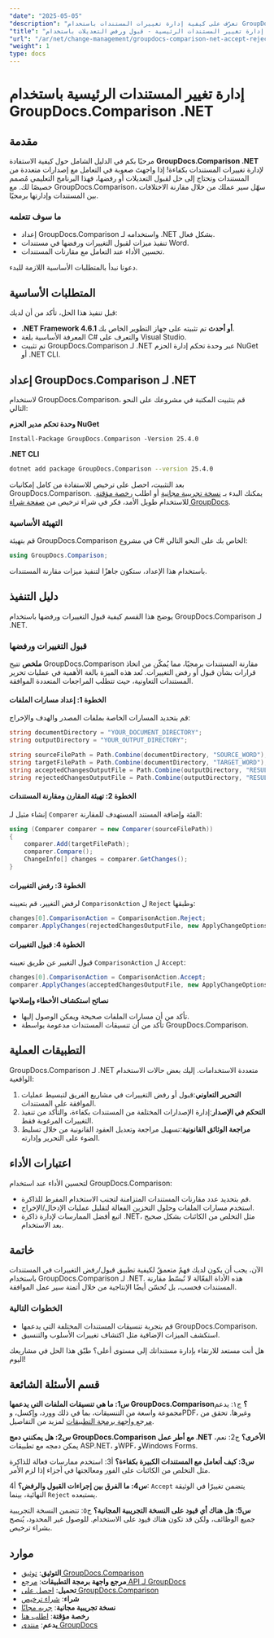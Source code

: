 ```yaml
---
"date": "2025-05-05"
"description": "تعرّف على كيفية إدارة تغييرات المستندات باستخدام GroupDocs.Comparison لـ .NET. بسّط سير عملك من خلال مقارنة التعديلات أو قبولها أو رفضها برمجيًا في مستندات Word."
"title": "إدارة تغيير المستندات الرئيسية - قبول ورفض التعديلات باستخدام GroupDocs.Comparison .NET"
"url": "/ar/net/change-management/groupdocs-comparison-net-accept-reject-changes/"
"weight": 1
type: docs
---
```

# إدارة تغيير المستندات الرئيسية باستخدام GroupDocs.Comparison .NET

## مقدمة

مرحبًا بكم في الدليل الشامل حول كيفية الاستفادة **GroupDocs.Comparison .NET** لإدارة تغييرات المستندات بكفاءة! إذا واجهتَ صعوبة في التعامل مع إصدارات متعددة من المستندات وتحتاج إلى حل لقبول التعديلات أو رفضها، فهذا البرنامج التعليمي مُصمم خصيصًا لك. مع GroupDocs.Comparison، سهّل سير عملك من خلال مقارنة الاختلافات بين المستندات وإدارتها برمجيًا.

### ما سوف تتعلمه
- إعداد GroupDocs.Comparison واستخدامه لـ .NET بشكل فعال.
- تنفيذ ميزات لقبول التغييرات ورفضها في مستندات Word.
- تحسين الأداء عند التعامل مع مقارنات المستندات.

دعونا نبدأ بالمتطلبات الأساسية اللازمة للبدء.

## المتطلبات الأساسية
قبل تنفيذ هذا الحل، تأكد من أن لديك:

- **.NET Framework 4.6.1 أو أحدث** تم تثبيته على جهاز التطوير الخاص بك.
- المعرفة الأساسية بلغة C# والتعرف على Visual Studio.
- تم تثبيت GroupDocs.Comparison لـ .NET عبر وحدة تحكم إدارة الحزم NuGet أو .NET CLI.

## إعداد GroupDocs.Comparison لـ .NET

لاستخدام GroupDocs.Comparison، قم بتثبيت المكتبة في مشروعك على النحو التالي:

**وحدة تحكم مدير الحزم NuGet**
```
Install-Package GroupDocs.Comparison -Version 25.4.0
```

**\.NET CLI**
```bash
dotnet add package GroupDocs.Comparison --version 25.4.0
```

بعد التثبيت، احصل على ترخيص للاستفادة من كامل إمكانيات GroupDocs.Comparison. يمكنك البدء بـ [نسخة تجريبية مجانية](https://releases.groupdocs.com/comparison/net/) أو اطلب [رخصة مؤقتة](https://purchase.groupdocs.com/temporary-license/). للاستخدام طويل الأمد، فكر في شراء ترخيص من [صفحة شراء GroupDocs](https://purchase.groupdocs.com/buy).

### التهيئة الأساسية

قم بتهيئة GroupDocs.Comparison في مشروع C# الخاص بك على النحو التالي:

```csharp
using GroupDocs.Comparison;
```

باستخدام هذا الإعداد، ستكون جاهزًا لتنفيذ ميزات مقارنة المستندات.

## دليل التنفيذ
يوضح هذا القسم كيفية قبول التغييرات ورفضها باستخدام GroupDocs.Comparison لـ .NET.

### قبول التغييرات ورفضها

**ملخص**
تتيح GroupDocs.Comparison مقارنة المستندات برمجيًا، مما يُمكّن من اتخاذ قرارات بشأن قبول أو رفض التغييرات. تُعد هذه الميزة بالغة الأهمية في عمليات تحرير المستندات التعاونية، حيث تتطلب المراجعات المتعددة الموافقة.

#### الخطوة 1: إعداد مسارات الملفات
قم بتحديد المسارات الخاصة بملفات المصدر والهدف والإخراج:

```csharp
string documentDirectory = "YOUR_DOCUMENT_DIRECTORY";
string outputDirectory = "YOUR_OUTPUT_DIRECTORY";

string sourceFilePath = Path.Combine(documentDirectory, "SOURCE_WORD");
string targetFilePath = Path.Combine(documentDirectory, "TARGET_WORD");
string acceptedChangesOutputFile = Path.Combine(outputDirectory, "RESULT_WITH_ACCEPTED_CHANGE_WORD");
string rejectedChangesOutputFile = Path.Combine(outputDirectory, "RESULT_WITH_REJECTED_CHANGE_WORD");
```

#### الخطوة 2: تهيئة المقارن ومقارنة المستندات
إنشاء مثيل لـ `Comparer` الفئة وإضافة المستند المستهدف للمقارنة:

```csharp
using (Comparer comparer = new Comparer(sourceFilePath))
{
    comparer.Add(targetFilePath);
    comparer.Compare();
    ChangeInfo[] changes = comparer.GetChanges();
}
```

#### الخطوة 3: رفض التغييرات
لرفض التغيير، قم بتعيينه `ComparisonAction` ل `Reject` وطبقها:

```csharp
changes[0].ComparisonAction = ComparisonAction.Reject;
comparer.ApplyChanges(rejectedChangesOutputFile, new ApplyChangeOptions { Changes = changes, SaveOriginalState = true });
```

#### الخطوة 4: قبول التغييرات
قبول التغيير عن طريق تعيينه `ComparisonAction` ل `Accept`:

```csharp
changes[0].ComparisonAction = ComparisonAction.Accept;
comparer.ApplyChanges(acceptedChangesOutputFile, new ApplyChangeOptions { Changes = changes });
```

**نصائح استكشاف الأخطاء وإصلاحها**
- تأكد من أن مسارات الملفات صحيحة ويمكن الوصول إليها.
- تأكد من أن تنسيقات المستندات مدعومة بواسطة GroupDocs.Comparison.

## التطبيقات العملية
GroupDocs.Comparison لـ .NET متعددة الاستخدامات. إليك بعض حالات الاستخدام الواقعية:

1. **التحرير التعاوني**:قبول أو رفض التغييرات في مشاريع الفريق لتبسيط عمليات الموافقة على المستندات.
2. **التحكم في الإصدار**:إدارة الإصدارات المختلفة من المستندات بكفاءة، والتأكد من تنفيذ التغييرات المرغوبة فقط.
3. **مراجعة الوثائق القانونية**:تسهيل مراجعة وتعديل العقود القانونية من خلال تسليط الضوء على التحرير وإدارته.

## اعتبارات الأداء
لتحسين الأداء عند استخدام GroupDocs.Comparison:
- قم بتحديد عدد مقارنات المستندات المتزامنة لتجنب الاستخدام المفرط للذاكرة.
- استخدم مسارات الملفات وحلول التخزين الفعالة لتقليل عمليات الإدخال/الإخراج.
- اتبع أفضل الممارسات لإدارة ذاكرة .NET، مثل التخلص من الكائنات بشكل صحيح بعد الاستخدام.

## خاتمة
الآن، يجب أن يكون لديك فهمٌ متعمقٌ لكيفية تطبيق قبول/رفض التغييرات في المستندات باستخدام GroupDocs.Comparison لـ .NET. هذه الأداة الفعّالة لا تُبسّط مقارنة المستندات فحسب، بل تُحسّن أيضًا الإنتاجية من خلال أتمتة سير عمل الموافقة.

### الخطوات التالية
- قم بتجربة تنسيقات المستندات المختلفة التي يدعمها GroupDocs.Comparison.
- استكشف الميزات الإضافية مثل اكتشاف تغييرات الأسلوب والتنسيق.

هل أنت مستعد للارتقاء بإدارة مستنداتك إلى مستوى أعلى؟ طبّق هذا الحل في مشاريعك اليوم!

## قسم الأسئلة الشائعة
**س1: ما هي تنسيقات الملفات التي يدعمها GroupDocs.Comparison؟**
ج١: يدعم مجموعة واسعة من التنسيقات، بما في ذلك وورد، وإكسل، وPDF، وغيرها. تحقق من [مرجع واجهة برمجة التطبيقات](https://reference.groupdocs.com/comparison/net/) لمزيد من التفاصيل.

**س2: هل يمكنني دمج GroupDocs.Comparison مع أطر عمل .NET الأخرى؟**
ج2: نعم، يمكن دمجه مع تطبيقات ASP.NET، وWPF، وWindows Forms.

**س3: كيف أتعامل مع المستندات الكبيرة بكفاءة؟**
أ3: استخدم ممارسات فعالة للذاكرة مثل التخلص من الكائنات على الفور ومعالجتها في أجزاء إذا لزم الأمر.

**س4: ما الفرق بين إجراءات القبول والرفض؟**
أ4: `Accept` يتضمن تغييرًا في الوثيقة النهائية، بينما `Reject` يستبعده.

**س5: هل هناك أي قيود على النسخة التجريبية المجانية؟**
ج٥: تتضمن النسخة التجريبية جميع الوظائف، ولكن قد تكون هناك قيود على الاستخدام. للوصول غير المحدود، يُنصح بشراء ترخيص.

## موارد
- **التوثيق**: [توثيق GroupDocs.Comparison](https://docs.groupdocs.com/comparison/net/)
- **مرجع واجهة برمجة التطبيقات**: [مرجع API لـ GroupDocs](https://reference.groupdocs.com/comparison/net/)
- **تحميل**: [احصل على GroupDocs.Comparison](https://releases.groupdocs.com/comparison/net/)
- **شراء**: [شراء ترخيص](https://purchase.groupdocs.com/buy)
- **نسخة تجريبية مجانية**: [جربه مجانًا](https://releases.groupdocs.com/comparison/net/)
- **رخصة مؤقتة**: [اطلب هنا](https://purchase.groupdocs.com/temporary-license/)
- **يدعم**: [منتدى GroupDocs](https://forum.groupdocs.com/c/comparison/)